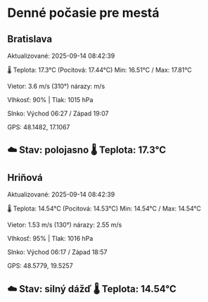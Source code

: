 ﻿# Denné počasie pre mestá

## Bratislava
Aktualizované: 2025-09-14 08:42:39

🌡️ Teplota: 17.3°C 
(Pocitová: 17.44°C)
Min: 16.51°C / Max: 17.81°C

Vietor: 3.6 m/s    (310°) 
nárazy:  m/s

Vlhkosť: 90% | Tlak: 1015 hPa

Slnko: Východ 06:27 / Západ 19:07

GPS: 48.1482, 17.1067

☁️ Stav: polojasno        🌡️ Teplota: 17.3°C
---

## Hriňová
Aktualizované: 2025-09-14 08:42:39

🌡️ Teplota: 14.54°C 
(Pocitová: 14.53°C)
Min: 14.54°C / Max: 14.54°C

Vietor: 1.53 m/s (130°)
nárazy: 2.55 m/s

Vlhkosť: 95% | Tlak: 1016 hPa

Slnko: Východ 06:17 / Západ 18:57

GPS: 48.5779, 19.5257

☁️ Stav: silný dážď        🌡️ Teplota: 14.54°C
---
